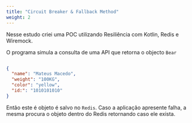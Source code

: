 ```yaml
---
title: "Circuit Breaker & Fallback Method"
weight: 2
---
```


Nesse estudo criei uma POC utilizando Resiliência com Kotlin, Redis e Wiremock.

O programa simula a consulta de uma API que retorna o objecto ``Bear``

```json

{
  "name": "Mateus Macedo",
  "weight": "100KG",
  "color": "yellow",
  "id:": "1010101010"
}
```

Então este é objeto é salvo no ``Redis``. Caso a aplicação apresente falha, a mesma procura o objeto dentro do Redis retornando caso ele exista.
